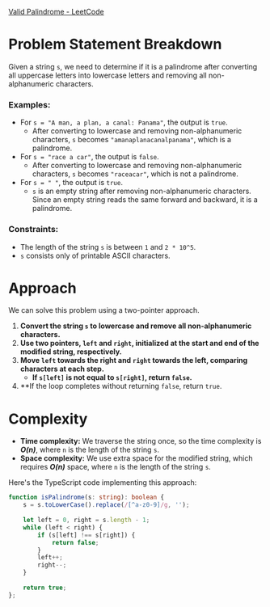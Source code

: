 [Valid Palindrome - LeetCode](https://leetcode.com/problems/valid-palindrome/submissions/1247296648/)

# Problem Statement Breakdown
Given a string `s`, we need to determine if it is a palindrome after converting all uppercase letters into lowercase letters and removing all non-alphanumeric characters.

### Examples:
- For `s = "A man, a plan, a canal: Panama"`, the output is `true`.
  - After converting to lowercase and removing non-alphanumeric characters, `s` becomes `"amanaplanacanalpanama"`, which is a palindrome.
- For `s = "race a car"`, the output is `false`.
  - After converting to lowercase and removing non-alphanumeric characters, `s` becomes `"raceacar"`, which is not a palindrome.
- For `s = " "`, the output is `true`.
  - `s` is an empty string after removing non-alphanumeric characters. Since an empty string reads the same forward and backward, it is a palindrome.

### Constraints:
- The length of the string `s` is between `1` and `2 * 10^5`.
- `s` consists only of printable ASCII characters.

# Approach
We can solve this problem using a two-pointer approach.

1. **Convert the string `s` to lowercase and remove all non-alphanumeric characters.**
2. **Use two pointers, `left` and `right`, initialized at the start and end of the modified string, respectively.**
3. **Move `left` towards the right and `right` towards the left, comparing characters at each step.**
   - **If `s[left]` is not equal to `s[right]`, return `false`.**
4. **If the loop completes without returning `false`, return `true`.

# Complexity
- **Time complexity:** We traverse the string once, so the time complexity is ***O(n)***, where `n` is the length of the string `s`.
- **Space complexity:** We use extra space for the modified string, which requires ***O(n)*** space, where `n` is the length of the string `s`.

Here's the TypeScript code implementing this approach:

```typescript
function isPalindrome(s: string): boolean {
    s = s.toLowerCase().replace(/[^a-z0-9]/g, '');
    
    let left = 0, right = s.length - 1;
    while (left < right) {
        if (s[left] !== s[right]) {
            return false;
        }
        left++;
        right--;
    }
    
    return true;
};
```